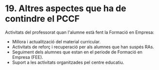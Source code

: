 

# 19. Altres aspectes que ha de contindre el PCCF 

Activitats del professorat quan l'alumne està fent la Formació en Empresa:

- Millora i actualització del material curricular.
- Activitats de reforç i recuperació per als alumnes que han suspés RAs.
- Seguiment dels alumnes que estan en el periode de Formació en Empresa (FEE).
- Suport a les activitats organitzades pel centre educatiu.

<!--
A més dels explicats anteriorment, el projecte curricular ha de contindre qualsevol altre punt important per a l'equip educatiu del cicle i, per tant, haurà de reservar un espai per a estos acords. 
-->

<!--
DE LES INSTRUCCIONS D'INCI DE CURS

19.7. Activitats del professorat quan l'alumne està fent la Formació en Empresa o la FCT

1. En el projecte curricular de cicle formatiu que realitze l'equip docent s'arreplegarà una proposta d'activitats que durà a terme el professorat, triades entre les que detalla l'apartat  19.7.2. amb la càrrega horària que s'establix. Estes activitats, prioritzades per l'equip
directiu o a instàncies de la Direcció General de Formació Professional, s'adjuntaran i formaran part de la programació general anual o del pla anual d'actuació del centre educatiu corresponent, per la qual cosa s'hauran de concretar abans de presentar-les al consell escolar o consell social perquè les aprove.

2. La direcció d'estudis d'FP o la persona que exercisca estes funcions en els centres privats, proposarà quines activitats es duran a terme, qui les realitzarà, on i en quins horaris entre les activitats aprovades en la programació general anual. 

Esta proposta es realitzarà prèvia a l'inici del primer període anual de realització del mòdul de Formació en Empresa i del mòdul d'FCT, després de consultar amb els i les caps de les famílies professionals, direcció de pràctiques i direcció dels departaments implicats.

3. Amb la finalitat d'optimitzar estes activitats, i amb l'acord previ entre el professorat implicat i la direcció d'estudis o la persona que  exercisca estes funcions en els centres privats, es podrà modificar l'horari establit a l'inici de curs, i s'ha de deixar constància de la modificació per a supervisar-ho.

4. Els professors i les professores que vegen modificades les seues activitats o horaris, mitjançant la seua acceptació prèvia, hauran de firmar un nou horari individual en el qual quedaran detallades les activitats que es duran a terme, els horaris i els llocs de realització. En tot cas, els professors i les professores hauran d'acceptar el nou horari proposat que no implique un canvi de torn assignat a l'inici de curs.

5. La direcció del centre educatiu garantirà fins al final del període lectiu l'horari docent de tot el professorat i farà públic el nou horari per a este període.

6. La Inspecció d'Educació supervisarà l'execució de les esmentades activitats i horaris, que respectaran les 25 hores de permanència en el centre i el màxim de 18 hores lectives setmanals.

7. Les activitats realitzades quedaran reflectides en la memòria anual del centre.


19.7.1. Activitats del professorat quan l'alumne està fent la Formació en Empresa.

El professorat haurà d'impartir classes d'assimilació de competències a l'alumnat amb mòduls no superats, estiga o no realitzant la Formació en Empresa.
En cas de trobar-se amb la situació que un grup d'alumnat íntegrament estiga fent la Formació en Empresa, durant eixes hores executarà les activitats proposades en l'apartat següent.


19.7.2. Activitats del professorat quan l'alumne està realitzant l'FCT

Les activitats que es faran són les següents:

a) Impartir classes d'assimilació de competències a l'alumnat amb mòduls no superats, estiga o no fent la Formació en Empresa o l'FCT. La direcció d'estudis o la persona que exercisca estes funcions en els centres privats, juntament amb el professorat, planificarà l'horari setmanal d'acord amb les circumstàncies de l'alumnat que no ha superat alguns mòduls professionals. No serà susceptible de desdoblar cap mòdul que no reunisca el
nombre mínim d'alumnes entre el que es proposa perquè assistisca a classes de millora de les competències relacionades amb els resultats d'aprenentatge; en este cas, un dels professors o de les professores es dedicarà a altres tasques triades entre les restants.

b) Tutelar de manera individual l'alumnat durant la realització del mòdul de Projecte en cicles LOE: 3 hores setmanals.

c) Col·laborar amb el tutor o la tutora de Formació en Empresa o FCT del cicle en règim presencial, en el seguiment en centres públics de Formació en Empresa o FCT, i, si és el cas, de Projecte. En el centre específic d'educació a distància, CEEDCV, este seguiment el farà el tutor o
la tutora del grup amb la col·laboració dels professors alliberats d'hores de docència per a impartir mòduls.

d) Impartir mòduls professionals en els centres en els quals estiga prevista la modalitat d'oferta modular d'opció B de cicles formatius. L'horari lectiu del professorat per a eixe període inclourà la càrrega lectiva del mòdul que s'impartirà.

e) Impartir cursos de certificats de professionalitat o cursos per a la preparació de les proves específiques per a l'obtenció dels diferents carnets professionals. L'horari lectiu del professorat per a eixe període inclourà el nombre d'hores d'impartició de les matèries del curs.

f) Reforçar la labor de les Comissions Col·legiades d'Orientació Professional, segons funcions previstes en els articles del quint al dècim de la Resolució de 7 de juliol de 2024.

g) Assistir l'alumnat en els tràmits dels processos d'admissió, sol·licituds de subvencions, o col·laborar amb la direcció del centre en la baremació i els procediments de les sol·licituds presentades en el centre relacionats amb subvencions, beques o ajudes.

h) Participar en la programació, el desenrotllament, la correcció i l'avaluació de les proves per a l'obtenció de títols de tècnic o tècnica i de tècnic o tècnica superior de Formació Professional en aquells centres en els quals les tinguen autoritzades: 3 hores setmanals.

i) Orientar l'alumnat de grau mitjà per a la prova d'accés a cicles formatius de grau superior i col·laborar en la impartició dels cursos preparatoris de les proves d'accés a FP: fins a 3 hores setmanals o la càrrega lectiva corresponent al mòdul que s'impartisca.

j) Quan el nombre d'alumnes i alumnes o la distribució geogràfica de les empreses o entitats on es facen les pràctiques formatives l'aconsellen, col·laborar amb els professors tutors o les professores tutores en el seu seguiment: 3 hores setmanals per cada tres alumnes que es tutelen i que es troben realitzant Formació en Empresa a més de 30 quilòmetres del centre educatiu. 

k) Quan l'atribució docent ho permeta, dur a terme docència compartida (codocència) amb la participació simultània de més d'un professor o d'una professora en la mateixa aula, de manera que s'impulse la utilització de les metodologies actives i l'ensenyança de competències basada en resultats d'aquells mòduls en els quals no s'haja pogut aplicar desdoblament.

l) Col·laborar amb el professorat que impartix mòduls professionals a alumnes amb necessitats específiques de suport educatiu i programes de qualificació professional inicial quan estos mòduls no s'hagen desdoblat o no siguen susceptibles de desdoblament. La càrrega lectiva serà la corresponent al mòdul.

m) Col·laborar en les tasques específiques vinculades a la mobilitat de l'alumnat i professorat en altres països, i que vindran definides per l'equip coordinador d'internacionalització o Erasmus+ i recollides en el marc de programes gestionats pel centre o mitjançant consorci. S'emmarquen tot tipus de tasques i no sols la gestió de les FCT o Formació en Empreses d'Erasmus+, que ha de ser a càrrec del tutor del grup.

n) Promoure o participar en plans d'investigació, desenrotllament i innovació tecnològica (I+D+i).

o) Dissenyar, programar i dur a terme projectes d'innovació, promoció i difusió de la Formació Professional.

p) Col·laborar en el desenrotllament de sistemes de gestió de qualitat o millora de la Formació Professional.

q) Generar la programació de mòdul amb consens dels membres de la família professional, d'una banda, i de l'equip docent, especialment quan es tracte del projecte.

r) Formació i estades del professorat en empreses del sector per a actualització professional.

s) Qualsevol altra activitat que, a proposta de la família professional o el departament didàctic, siga considerada d'interés per part de la direcció del centre educatiu. Preparació alumnat SKILL, competicions, projectes innovació.

t) Qualsevol altra activitat, a proposta de la direcció del centre educatiu o de la Direcció General de Formació Professional, de docència directa o activitats de promoció i millora del sistema de Formació Professional en el centre.

La càrrega horària destinada a la realització d'una activitat o de diverses relacionades en els apartats n) a t) serà determinada per la direcció del centre educatiu, subscrita pel professorat implicat i supervisada per la inspecció d'educació en els termes que figuren en este punt, fins a un màxim de 4 hores setmanals.

 -->